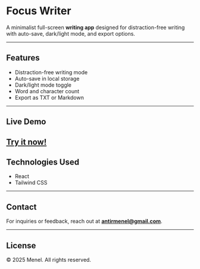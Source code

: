 # Focus Writer

A minimalist full-screen **writing app** designed for distraction-free writing with auto-save, dark/light mode, and export options.


---

## Features  

- Distraction-free writing mode
- Auto-save in local storage
- Dark/light mode toggle
- Word and character count
- Export as TXT or Markdown


---

## Live Demo  

[**Try it now!**](https://focus-writer.netlify.app)
---

## Technologies Used  

- React  
- Tailwind CSS  

---

## Contact  

For inquiries or feedback, reach out at **antirmenel@gmail.com**.  

---

## License  

© 2025 Menel. All rights reserved.  
